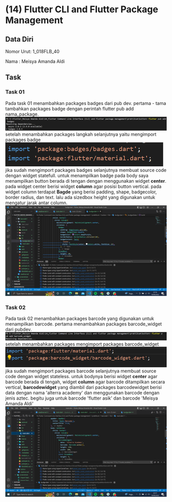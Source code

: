 # (14) Flutter CLI and Flutter Package Management
## Data Diri
Nomor Urut: 1_018FLB_40

Nama : Meisya Amanda Aldi

## Task

### Task 01
Pada task 01 menambahkan packages badges dari pub dev. pertama - tama tambahkan packages badge dengan perintah flutter pub add nama_package. 
![add](/14_Flutter%20Command%20Line%20Interface%20(CLI)%20and%20Flutter%20package%20management/screenshots/pubdev1.png)
setelah menambahkan packages langkah selanjutnya yaitu mengimport packages badge 
![importbadges](/14_Flutter%20Command%20Line%20Interface%20(CLI)%20and%20Flutter%20package%20management/screenshots/import_badges.png)
jika sudah mengimport packages badges selanjutnya membuat source code dengan widget statefull. untuk menampilkan badge pada body saya menampilkan button berada di tengan dengan menggunakan widget **center**. pada widget center berisi widget **column** agar posisi button vertical. pada widget column terdapat **Bagde** yang berisi padding, shape, badgecolor, border radius, dan text. lalu ada sizedbox height yang digunakan untuk mengatur jarak antar column.
![badges](/14_Flutter%20Command%20Line%20Interface%20(CLI)%20and%20Flutter%20package%20management/screenshots/task01.png)

### Task 02
Pada task 02 menambahkan packages barcode yang digunakan untuk menampilkan barcode.
pertama menambahkan packages barcode_widget dari pubdev.
![add2](/14_Flutter%20Command%20Line%20Interface%20(CLI)%20and%20Flutter%20package%20management/screenshots/pubdev2.png)
setelah menambahkan packages mengimport packages barcode_widget
![importbarcode](/14_Flutter%20Command%20Line%20Interface%20(CLI)%20and%20Flutter%20package%20management/screenshots/import_barcode.png)
jika sudah mengimport packages barcode selanjutnya membuat source code dengan widget stateless. untuk bodynya berisi widget **center** agar barcode berada di tengah, widget **column** agar barcode ditampilkan secara vertical, **barcodewidget** yang diambil dari packages barcodewidget berisi data dengan nama 'alterra academy' dan menggunakan barcode dengan jenis aztec. begitu juga untuk barcode 'flutter asik' dan barcode 'Meisya Amanda Aldi'
![barcode](/14_Flutter%20Command%20Line%20Interface%20(CLI)%20and%20Flutter%20package%20management/screenshots/task02.png)
